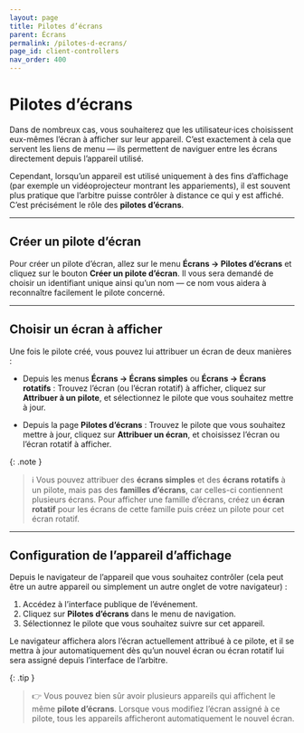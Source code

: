 ```yaml
---
layout: page
title: Pilotes d’écrans
parent: Écrans
permalink: /pilotes-d-ecrans/
page_id: client-controllers
nav_order: 400
---
```


# Pilotes d’écrans

Dans de nombreux cas, vous souhaiterez que les utilisateur·ices choisissent eux-mêmes l’écran à afficher sur leur appareil.
C’est exactement à cela que servent les liens de menu — ils permettent de naviguer entre les écrans directement depuis l’appareil utilisé.

Cependant, lorsqu’un appareil est utilisé uniquement à des fins d’affichage (par exemple un vidéoprojecteur montrant les appariements), il est souvent plus pratique que l’arbitre puisse contrôler à distance ce qui y est affiché.
C’est précisément le rôle des **pilotes d’écrans**.

---

## Créer un pilote d’écran

Pour créer un pilote d’écran, allez sur le menu **Écrans → Pilotes d’écrans** et cliquez sur le bouton **Créer un pilote d’écran**.
Il vous sera demandé de choisir un identifiant unique ainsi qu’un nom — ce nom vous aidera à reconnaître facilement le pilote concerné.

---

## Choisir un écran à afficher

Une fois le pilote créé, vous pouvez lui attribuer un écran de deux manières :

- Depuis les menus **Écrans → Écrans simples** ou **Écrans → Écrans rotatifs** :
  Trouvez l’écran (ou l’écran rotatif) à afficher, cliquez sur **Attribuer à un pilote**, et sélectionnez le pilote que vous souhaitez mettre à jour.

- Depuis la page **Pilotes d’écrans** :
  Trouvez le pilote que vous souhaitez mettre à jour, cliquez sur **Attribuer un écran**, et choisissez l’écran ou l’écran rotatif à afficher.

{: .note }
> :information_source: Vous pouvez attribuer des **écrans simples** et des **écrans rotatifs** à un pilote, mais pas des **familles d’écrans**, car celles-ci contiennent plusieurs écrans.
> Pour afficher une famille d’écrans, créez un **écran rotatif** pour les écrans de cette famille puis créez un pilote pour cet écran rotatif.

---

## Configuration de l’appareil d’affichage

Depuis le navigateur de l’appareil que vous souhaitez contrôler (cela peut être un autre appareil ou simplement un autre onglet de votre navigateur) :

1. Accédez à l’interface publique de l’événement.
2. Cliquez sur **Pilotes d’écrans** dans le menu de navigation.
3. Sélectionnez le pilote que vous souhaitez suivre sur cet appareil.

Le navigateur affichera alors l’écran actuellement attribué à ce pilote, et il se mettra à jour automatiquement dès qu’un nouvel écran ou écran rotatif lui sera assigné depuis l’interface de l’arbitre.

{: .tip }
> :point_right: Vous pouvez bien sûr avoir plusieurs appareils qui affichent le même **pilote d’écrans**.
> Lorsque vous modifiez l’écran assigné à ce pilote, tous les appareils afficheront automatiquement le nouvel écran.
